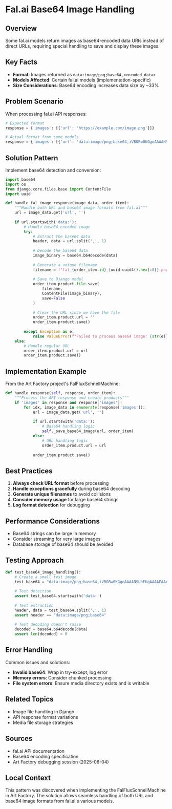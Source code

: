# Fal.ai Base64 Image Handling

## Overview
Some fal.ai models return images as base64-encoded data URIs instead of direct URLs, requiring special handling to save and display these images.

## Key Facts
- **Format**: Images returned as `data:image/png;base64,<encoded_data>`
- **Models Affected**: Certain fal.ai models (implementation-specific)
- **Size Considerations**: Base64 encoding increases data size by ~33%

## Problem Scenario
When processing fal.ai API responses:
```python
# Expected format
response = {'images': [{'url': 'https://example.com/image.png'}]}

# Actual format from some models
response = {'images': [{'url': 'data:image/png;base64,iVBORw0KGgoAAAANS...'}]}
```

## Solution Pattern
Implement base64 detection and conversion:

```python
import base64
import os
from django.core.files.base import ContentFile
import uuid

def handle_fal_image_response(image_data, order_item):
    """Handle both URL and base64 image formats from fal.ai"""
    url = image_data.get('url', '')
    
    if url.startswith('data:'):
        # Handle base64 encoded image
        try:
            # Extract the base64 data
            header, data = url.split(',', 1)
            
            # Decode the base64 data
            image_binary = base64.b64decode(data)
            
            # Generate a unique filename
            filename = f"fal_{order_item.id}_{uuid.uuid4().hex[:8]}.png"
            
            # Save to Django model
            order_item.product.file.save(
                filename,
                ContentFile(image_binary),
                save=False
            )
            
            # Clear the URL since we have the file
            order_item.product.url = ''
            order_item.product.save()
            
        except Exception as e:
            raise ValueError(f"Failed to process base64 image: {str(e)}")
    else:
        # Handle regular URL
        order_item.product.url = url
        order_item.product.save()
```

## Implementation Example
From the Art Factory project's FalFluxSchnellMachine:

```python
def handle_response(self, response, order_item):
    """Process the API response and create products"""
    if 'images' in response and response['images']:
        for idx, image_data in enumerate(response['images']):
            url = image_data.get('url', '')
            
            if url.startswith('data:'):
                # Base64 handling logic
                self._save_base64_image(url, order_item)
            else:
                # URL handling logic
                order_item.product.url = url
                
            order_item.product.save()
```

## Best Practices
1. **Always check URL format** before processing
2. **Handle exceptions gracefully** during base64 decoding
3. **Generate unique filenames** to avoid collisions
4. **Consider memory usage** for large base64 strings
5. **Log format detection** for debugging

## Performance Considerations
- Base64 strings can be large in memory
- Consider streaming for very large images
- Database storage of base64 should be avoided

## Testing Approach
```python
def test_base64_image_handling():
    # Create a small test image
    test_base64 = "data:image/png;base64,iVBORw0KGgoAAAANSUhEUgAAAAEAAAABCAYAAAAfFcSJAAAADUlEQVR42mNkYPhfDwAChwGA60e6kgAAAABJRU5ErkJggg=="
    
    # Test detection
    assert test_base64.startswith('data:')
    
    # Test extraction
    header, data = test_base64.split(',', 1)
    assert header == "data:image/png;base64"
    
    # Test decoding doesn't raise
    decoded = base64.b64decode(data)
    assert len(decoded) > 0
```

## Error Handling
Common issues and solutions:
- **Invalid base64**: Wrap in try-except, log error
- **Memory errors**: Consider chunked processing
- **File system errors**: Ensure media directory exists and is writable

## Related Topics
- Image file handling in Django
- API response format variations
- Media file storage strategies

## Sources
- fal.ai API documentation
- Base64 encoding specification
- Art Factory debugging session (2025-06-04)

## Local Context
This pattern was discovered when implementing the FalFluxSchnellMachine in Art Factory. The solution allows seamless handling of both URL and base64 image formats from fal.ai's various models.